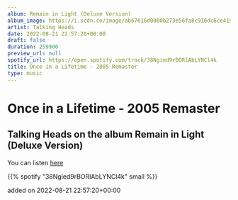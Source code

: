 ```yaml
---
album: Remain in Light (Deluxe Version)
album_image: https://i.scdn.co/image/ab67616d0000b273e56fa8c916dc6ce419dcf557
artist: Talking Heads
date: 2022-08-21 22:57:20+00:00
draft: false
duration: 259906
preview_url: null
spotify_url: https://open.spotify.com/track/38Ngied9rBORlAbLYNCl4k
title: Once in a Lifetime - 2005 Remaster
type: music
---
```



# Once in a Lifetime - 2005 Remaster

## Talking Heads on the album Remain in Light (Deluxe Version)

You can listen [here](https://open.spotify.com/track/38Ngied9rBORlAbLYNCl4k)

{{% spotify "38Ngied9rBORlAbLYNCl4k" small %}}

added on 2022-08-21 22:57:20+00:00